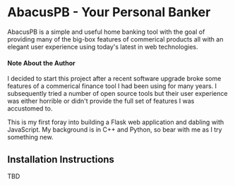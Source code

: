 # AbacusPB - Your Personal Banker
AbacusPB is a simple and useful home banking tool with the goal of providing many of the big-box features of commerical products all with an elegant user experience using today's latest in web technologies.

#### Note About the Author
I decided to start this project after a recent software upgrade broke some features of a commerical finance tool I had been using for many years. I subsequently tried a number of open source tools but their user experience was either horrible or didn't provide the full set of features I was accustomed to.

This is my first foray into building a Flask web application and dabling with JavaScript. My background is in C++ and Python, so bear with me as I try something new.

## Installation Instructions
TBD
